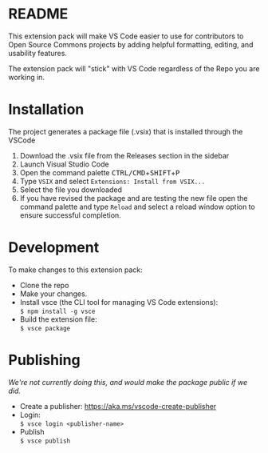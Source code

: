 # README
This extension pack will make VS Code easier to use for contributors to Open Source Commons projects by adding helpful formatting, editing, and usability features.

The extension pack will "stick" with VS Code regardless of the Repo you are working in.

# Installation 
The project generates a package file (.vsix) that is installed through the VSCode
1. Download the .vsix file from the Releases section in the sidebar
2. Launch Visual Studio Code
3. Open the command palette <kbd>CTRL/CMD</kbd>+<kbd>SHIFT</kbd>+<kbd>P</kbd> 
4. Type `VSIX` and select `Extensions: Install from VSIX...`
5. Select the file you downloaded
6. If you have revised the package and are testing the new file open the command palette and type `Reload` and select a reload window option to ensure successful completion.

# Development
To make changes to this extension pack:

- Clone the repo
- Make your changes.
- Install vsce (the CLI tool for managing VS Code extensions): <br> `$ npm install -g vsce`
- Build the extension file: <br>`$ vsce package`

# Publishing
_We're not currently doing this, and would make the package public if we did._

- Create a publisher:  https://aka.ms/vscode-create-publisher
- Login: <br>`$ vsce login <publisher-name>`
- Publish <br>`$ vsce publish`

